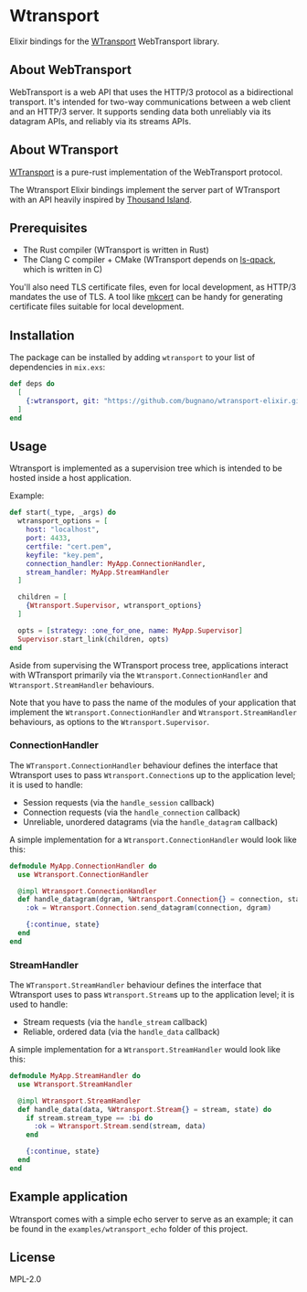 # Wtransport

Elixir bindings for the [WTransport](https://github.com/BiagioFesta/wtransport) WebTransport library.

## About WebTransport

WebTransport is a web API that uses the HTTP/3 protocol as a bidirectional transport.
It's intended for two-way communications between a web client and an HTTP/3 server.
It supports sending data both unreliably via its datagram APIs, and reliably via its streams APIs.

## About WTransport

[WTransport](https://github.com/BiagioFesta/wtransport) is a pure-rust implementation of the WebTransport protocol.

The Wtransport Elixir bindings implement the server part of WTransport with an API heavily inspired by
[Thousand Island](https://github.com/mtrudel/thousand_island).

## Prerequisites

- The Rust compiler (WTransport is written in Rust)
- The Clang C compiler + CMake (WTransport depends on [ls-qpack](https://github.com/litespeedtech/ls-qpack), which is written in C)

You'll also need TLS certificate files, even for local development, as HTTP/3 mandates the use of TLS.
A tool like [mkcert](https://github.com/FiloSottile/mkcert) can be handy for generating certificate files suitable for local development.

## Installation

The package can be installed by adding `wtransport` to your list of dependencies in `mix.exs`:

```elixir
def deps do
  [
    {:wtransport, git: "https://github.com/bugnano/wtransport-elixir.git"}
  ]
end
```

## Usage

Wtransport is implemented as a supervision tree which is intended to be hosted inside a host application.

Example:

```elixir
def start(_type, _args) do
  wtransport_options = [
    host: "localhost",
    port: 4433,
    certfile: "cert.pem",
    keyfile: "key.pem",
    connection_handler: MyApp.ConnectionHandler,
    stream_handler: MyApp.StreamHandler
  ]

  children = [
    {Wtransport.Supervisor, wtransport_options}
  ]

  opts = [strategy: :one_for_one, name: MyApp.Supervisor]
  Supervisor.start_link(children, opts)
end
```

Aside from supervising the WTransport process tree,
applications interact with WTransport primarily via the
`Wtransport.ConnectionHandler` and `Wtransport.StreamHandler` behaviours.

Note that you have to pass the name of the modules of your application that implement the
`Wtransport.ConnectionHandler` and `Wtransport.StreamHandler` behaviours, as options
to the `Wtransport.Supervisor`.

### ConnectionHandler

The `WTransport.ConnectionHandler` behaviour defines the interface that Wtransport uses to pass `Wtransport.Connection`s up to the application level;
it is used to handle:

- Session requests (via the `handle_session` callback)
- Connection requests (via the `handle_connection` callback)
- Unreliable, unordered datagrams (via the `handle_datagram` callback)

A simple implementation for a `Wtransport.ConnectionHandler` would look like this:

```elixir
defmodule MyApp.ConnectionHandler do
  use Wtransport.ConnectionHandler

  @impl Wtransport.ConnectionHandler
  def handle_datagram(dgram, %Wtransport.Connection{} = connection, state) do
    :ok = Wtransport.Connection.send_datagram(connection, dgram)

    {:continue, state}
  end
end
```

### StreamHandler

The `WTransport.StreamHandler` behaviour defines the interface that Wtransport uses to pass `Wtransport.Stream`s up to the application level;
it is used to handle:

- Stream requests (via the `handle_stream` callback)
- Reliable, ordered data (via the `handle_data` callback)

A simple implementation for a `Wtransport.StreamHandler` would look like this:

```elixir
defmodule MyApp.StreamHandler do
  use Wtransport.StreamHandler

  @impl Wtransport.StreamHandler
  def handle_data(data, %Wtransport.Stream{} = stream, state) do
    if stream.stream_type == :bi do
      :ok = Wtransport.Stream.send(stream, data)
    end

    {:continue, state}
  end
end
```

## Example application

Wtransport comes with a simple echo server to serve as an example;
it can be found in the `examples/wtransport_echo` folder of this project.

## License

MPL-2.0
